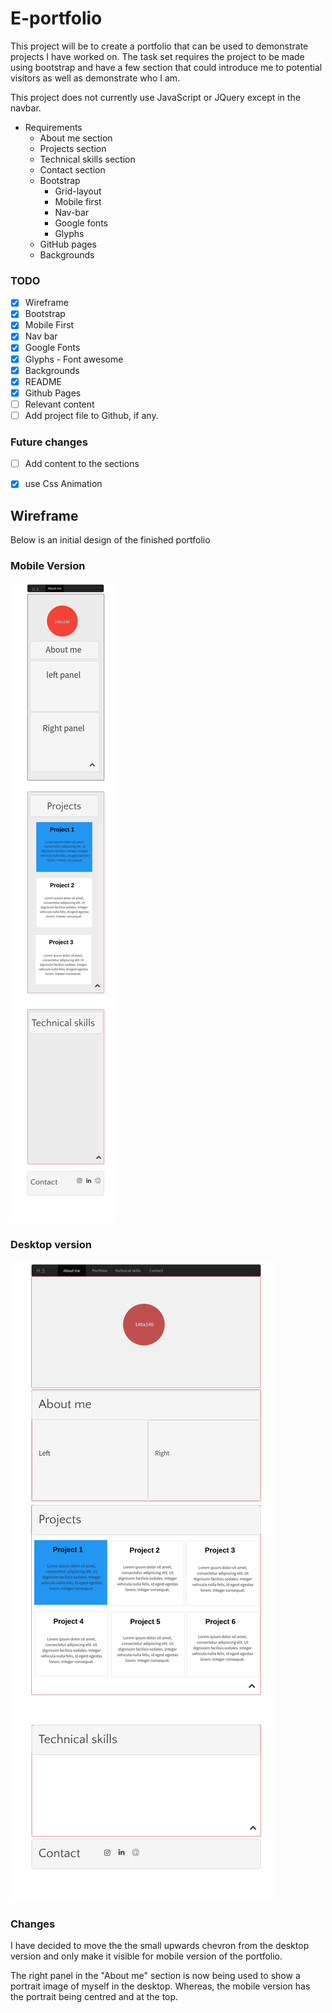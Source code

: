 

# E-portfolio

This project will be to create a portfolio that can be used to demonstrate projects I have worked on. The task set requires the project to be made using bootstrap and have a few section that could introduce me to potential visitors as well as demonstrate who I am.

This project does not currently use JavaScript or JQuery except in the navbar.


* Requirements
  * About me section
  * Projects section
  * Technical skills section
  * Contact section
  * Bootstrap
    * Grid-layout
    * Mobile first
    * Nav-bar
    * Google fonts
    * Glyphs
  * GitHub pages
  * Backgrounds


### TODO
  - [x] Wireframe
  - [x] Bootstrap
  - [x] Mobile First
  - [x] Nav bar
  - [x] Google Fonts
  - [x] Glyphs - Font awesome
  - [x] Backgrounds
  - [x] README
  - [x] Github Pages
  - [ ] Relevant content
  - [ ] Add project file to Github, if any.

### Future changes
  - [ ] Add content to the sections
  - [x] use Css Animation



## Wireframe

Below is an initial design of the finished portfolio

### Mobile Version
![Mobile](images/Mobile.png)
### Desktop version
![Desktop](images/Desktop.png)


### Changes
I have decided to move the the small upwards chevron from the desktop version and only make it visible for mobile version of the portfolio.

The right panel in the "About me" section is now being used to show a portrait image of myself in the desktop. Whereas, the mobile version has the portrait being centred and at the top.
